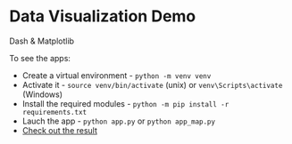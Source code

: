# Data Visualization Demo
Dash & Matplotlib

To see the apps:
- Create a virtual environment - `python -m venv venv`
- Activate it - `source venv/bin/activate` (unix) or `venv\Scripts\activate` (Windows)
- Install the required modules - `python -m pip install -r requirements.txt`
- Lauch the app - `python app.py` or `python app_map.py`
- [Check out the result](http://127.0.0.1:8050)